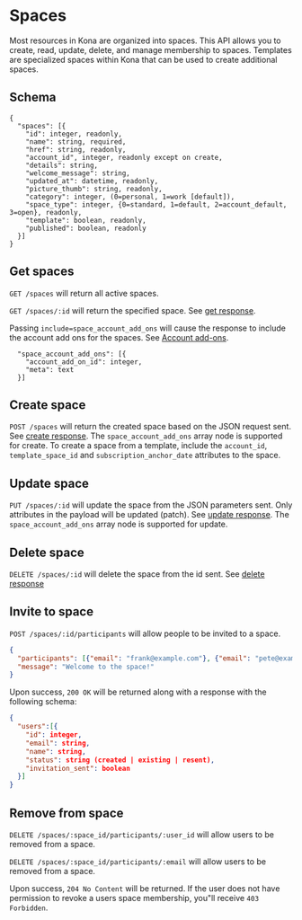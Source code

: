 Spaces
========

Most resources in Kona are organized into spaces.  This API allows you to create, read, update, delete, and manage membership to spaces.
Templates are specialized spaces within Kona that can be used to create additional spaces.

Schema  <a name='schema'></a>
------------
```
{
  "spaces": [{
    "id": integer, readonly,
    "name": string, required,
    "href": string, readonly,
    "account_id", integer, readonly except on create,
    "details": string,
    "welcome_message": string,
    "updated_at": datetime, readonly,
    "picture_thumb": string, readonly,
    "category": integer, (0=personal, 1=work [default]),
    "space_type": integer, {0=standard, 1=default, 2=account_default, 3=open}, readonly,
    "template": boolean, readonly,
    "published": boolean, readonly
  }]
}
```


Get spaces
------------
`GET /spaces` will return all active spaces.

`GET /spaces/:id` will return the specified space. See [get response](responses.md#get).

<a name='addons'></a>Passing `include=space_account_add_ons` will cause the response to include the account add ons for the spaces. See [Account add-ons](accounts.md#addons).
```
  "space_account_add_ons": [{
    "account_add_on_id": integer,
    "meta": text
  }]
```


Create space
-----------
`POST /spaces` will return the created space based on the JSON request sent. See [create response](responses.md#create).
The `space_account_add_ons` array node is supported for create.
To create a space from a template, include the `account_id`, `template_space_id` and `subscription_anchor_date` attributes to the space.

Update space
---------------
`PUT /spaces/:id` will update the space from the JSON parameters sent. Only attributes in the payload will be updated (patch). See [update response](responses.md#update).
The `space_account_add_ons` array node is supported for update.


Delete space
---------------
`DELETE /spaces/:id` will delete the space from the id sent. See [delete response](responses.md#delete)


Invite to space
---------------
`POST /spaces/:id/participants` will allow people to be invited to a space.

```json
{
  "participants": [{"email": "frank@example.com"}, {"email": "pete@example.com"}],
  "message": "Welcome to the space!"
}
```

Upon success, `200 OK` will be returned along with a response with the following schema:

```json
{
  "users":[{
    "id": integer,
    "email": string,
    "name": string,
    "status": string (created | existing | resent),
    "invitation_sent": boolean
  }]
}
```

Remove from space
---------------
`DELETE /spaces/:space_id/participants/:user_id` will allow users to be removed from a space.

`DELETE /spaces/:space_id/participants/:email` will allow users to be removed from a space.

Upon success, `204 No Content` will be returned.  If the user does not have permission to revoke a users space membership, you"ll receive `403 Forbidden`.
